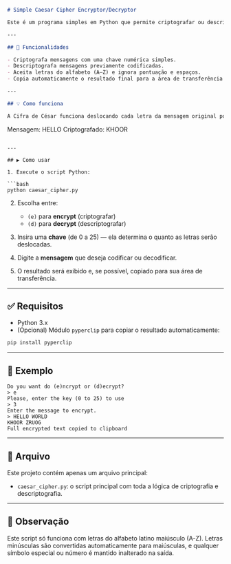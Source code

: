 ```markdown
# Simple Caesar Cipher Encryptor/Decryptor

Este é um programa simples em Python que permite criptografar ou descriptografar mensagens usando a **Cifra de César**, uma técnica clássica de criptografia baseada em substituição de letras.

---

## 🔐 Funcionalidades

- Criptografa mensagens com uma chave numérica simples.
- Descriptografa mensagens previamente codificadas.
- Aceita letras do alfabeto (A–Z) e ignora pontuação e espaços.
- Copia automaticamente o resultado final para a área de transferência (se o módulo `pyperclip` estiver instalado).

---

## 💡 Como funciona

A Cifra de César funciona deslocando cada letra da mensagem original por um número fixo de posições no alfabeto. Por exemplo, com chave 3:

```

Mensagem:     HELLO
Criptografado: KHOOR

````

---

## ▶️ Como usar

1. Execute o script Python:

```bash
python caesar_cipher.py
````

2. Escolha entre:

   * `(e)` para **encrypt** (criptografar)
   * `(d)` para **decrypt** (descriptografar)

3. Insira uma **chave** (de 0 a 25) — ela determina o quanto as letras serão deslocadas.

4. Digite a **mensagem** que deseja codificar ou decodificar.

5. O resultado será exibido e, se possível, copiado para sua área de transferência.

---

## ✅ Requisitos

* Python 3.x
* (Opcional) Módulo `pyperclip` para copiar o resultado automaticamente:

```bash
pip install pyperclip
```

---

## 📄 Exemplo

```text
Do you want do (e)ncrypt or (d)ecrypt?
> e
Please, enter the key (0 to 25) to use
> 3
Enter the message to encrypt.
> HELLO WORLD
KHOOR ZRUOG
Full encrypted text copied to clipboard
```

---

## 📁 Arquivo

Este projeto contém apenas um arquivo principal:

* `caesar_cipher.py`: o script principal com toda a lógica de criptografia e descriptografia.

---

## 🧠 Observação

Este script só funciona com letras do alfabeto latino maiúsculo (A-Z). Letras minúsculas são convertidas automaticamente para maiúsculas, e qualquer símbolo especial ou número é mantido inalterado na saída.
